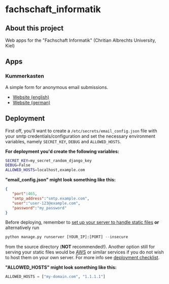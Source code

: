 # fachschaft_informatik
## About this project
Web apps for the "Fachschaft Informatik" (Chritian Albrechts University, Kiel)

## Apps
### Kummerkasten
A simple form for anonymous email submissions. 
* [Website (english)](https://fachschaft-informatik-cau.onrender.com/kummerkasten/?lang=en)
* [Website (german)](https://fachschaft-informatik-cau.onrender.com/kummerkasten/?lang=de)

## Deployment
First off, you'll want to create a `/etc/secrets/email_config.json` file with your smtp credentials/configuration and set the necessary environment variables, namely `SECRET_KEY`, `DEBUG` and `ALLOWED_HOSTS`.

**For deployment you'd create the following variables:**
```bash
SECRET_KEY=my_secret_random_django_key
DEBUG=False
ALLOWED_HOSTS=localhost,example.com
```

**"email_config.json" might look something like this:**
```json
{
   "port":465,
   "smtp_address":"smtp.example.com",
   "user":"user-123@example.com",
   "password":"my_password"
}
```

Before deploying, remember to [set up your server to handle static files](https://docs.djangoproject.com/en/4.1/howto/static-files/deployment/) **or** alternatively run 
```python 
python manage.py runserver [YOUR_IP]:[PORT] --insecure
```
from the source directory (**NOT** recommended!). Another option still for serving your static files would be [AWS](https://aws.amazon.com/) or similar services if you do not wish to host them on your own server. For more info see [deployment checklist](https://docs.djangoproject.com/en/4.1/howto/deployment/checklist/).

**"ALLOWED_HOSTS" might look something like this:**
```python
ALLOWED_HOSTS = ["my-domain.com", "1.1.1.1"]
```
